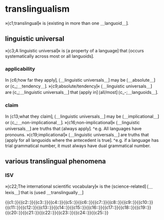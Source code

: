 # translingualism

»⟮c1;translingual⟯« is ⟮existing in more than one ＿languoid＿⟯. 

## linguistic universal

»⟮c3;A linguistic universal⟯« is ⟮a property of a language⟯ that ⟮occurs systematically across most or all languoids⟯.

### applicability

In ⟮c6;how far they apply⟯, ⟮＿linguistic universals＿⟯ may be ⟮＿absolute＿⟯ or ⟮c_;＿tendency＿⟯.
»⟮c9;absolute/tendency⟯« ⟮＿linguistic universals＿⟯ are ⟮c_;＿linguistic universals＿⟯ that ⟮apply in⟯ ⟮all/most⟯ ⟮c_-;＿languoids＿⟯.

### claim

In ⟮c13;what they claim⟯, ⟮＿linguistic universals＿⟯ may be ⟮＿implicational＿⟯ or ⟮c_;＿non-implicational＿⟯.
»⟮c16;non-implicational⟯« ⟮＿linguistic universals＿⟯ are truths that ⟮always apply⟯.
^e.g. All languages have pronouns.
»⟮c19;implicational⟯« ⟮＿linguistic universals＿⟯ are truths that ⟮apply for all languoids where the antecedent is true⟯.
^e.g. if a language has trial grammatical number, it must always have dual grammatical number.

## various translingual phenomena

### ISV

»⟮c22;The international scientific vocabulary⟯« is the ⟮science-related⟯ ⟮＿lexis＿⟯ that is ⟮used ＿translingually＿⟯

<span class='cloze-dump'>{{c1::}}{{c2::}}{{c3::}}{{c4::}}{{c5::}}{{c6::}}{{c7::}}{{c8::}}{{c9::}}{{c10::}}{{c11::}}{{c12::}}{{c13::}}{{c14::}}{{c15::}}{{c16::}}{{c17::}}{{c18::}}{{c19::}}{{c20::}}{{c21::}}{{c22::}}{{c23::}}{{c24::}}{{c25::}}</span>